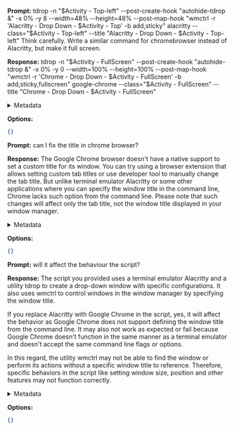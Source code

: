 **Prompt:**
tdrop -n "$Activity - Top-left" --post-create-hook "autohide-tdrop &" -x 0% -y 8 --width=48% --height=48% --post-map-hook "wmctrl -r 'Alacritty - Drop Down - $Activity - Top' -b add,sticky" alacritty --class="$Activity - Top-left" --title "Alacritty - Drop Down - $Activity - Top-left"
 Think carefully. Write a similar command for chromebrowser instead of Alacritty, but make it full screen.

**Response:**
tdrop -n "$Activity - FullScreen" --post-create-hook "autohide-tdrop &" -x 0% -y 0 --width=100% --height=100% --post-map-hook "wmctrl -r 'Chrome - Drop Down - $Activity - FullScreen' -b add,sticky,fullscreen" google-chrome --class="$Activity - FullScreen" --title "Chrome - Drop Down - $Activity - FullScreen"

<details><summary>Metadata</summary>

- Duration: 8916 ms
- Datetime: 2023-08-28T18:32:40.335791
- Model: gpt-4-0613

</details>

**Options:**
```json
{}
```

**Prompt:**
can I fix the title in chrome browser?

**Response:**
The Google Chrome browser doesn't have a native support to set a custom title for its window. You can try using a browser extension that allows setting custom tab titles or use developer tool to manually change the tab title. But unlike terminal emulator Alacritty or some other applications where you can specify the window title in the command line, Chrome lacks such option from the command line. Please note that such changes will affect only the tab title, not the window title displayed in your window manager.

<details><summary>Metadata</summary>

- Duration: 10943 ms
- Datetime: 2023-08-28T18:33:40.603425
- Model: gpt-4-0613

</details>

**Options:**
```json
{}
```

**Prompt:**
will it affect the behaviour the script?

**Response:**
The script you provided uses a terminal emulator Alacritty and a utility tdrop to create a drop-down window with specific configurations. It also uses wmctrl to control windows in the window manager by specifying the window title. 

If you replace Alacritty with Google Chrome in the script, yes, it will affect the behavior as Google Chrome does not support defining the window title from the command line. It may also not work as expected or fail because Google Chrome doesn't function in the same manner as a terminal emulator and doesn't accept the same command line flags or options.

In this regard, the utility wmctrl may not be able to find the window or perform its actions without a specific window title to reference. Therefore, specific behaviors in the script like setting window size, position and other features may not function correctly.

<details><summary>Metadata</summary>

- Duration: 15905 ms
- Datetime: 2023-08-28T18:34:21.535167
- Model: gpt-4-0613

</details>

**Options:**
```json
{}
```

